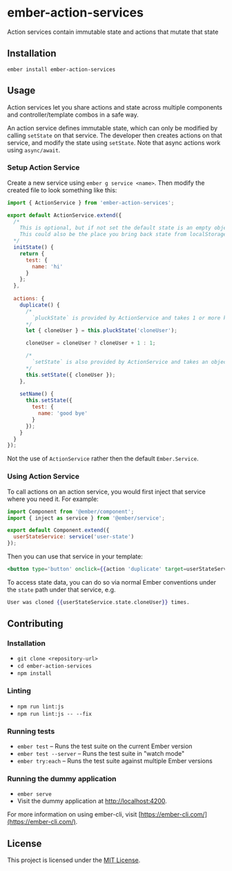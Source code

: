 ember-action-services
==============================================================================

Action services contain immutable state and actions that mutate that state

Installation
------------------------------------------------------------------------------

```
ember install ember-action-services
```


Usage
------------------------------------------------------------------------------

Action services let you share actions and state across multiple components and controller/template combos in a safe way.

An action service defines immutable state, which can only be modified by calling `setState` on that service. The developer then creates actions on that service, and modify the state using `setState`. Note that async actions work using `async/await`.

### Setup Action Service

Create a new service using `ember g service <name>`. Then modify the created
file to look something like this:

```js
import { ActionService } from 'ember-action-services';

export default ActionService.extend({
  /*
    This is optional, but if not set the default state is an empty object.
    This could also be the place you bring back state from localStorage or something similar.
  */
  initState() {
    return {
      test: {
        name: 'hi'
      }
    };
  },
  
  actions: {
    duplicate() {
      /*
        `pluckState` is provided by ActionService and takes 1 or more keys as arguments, e.g. `this.pluckState('cloneUser', 'test')` will return  `{ cloneUser, test }` object.
      */
      let { cloneUser } = this.pluckState('cloneUser');

      cloneUser = cloneUser ? cloneUser + 1 : 1;

      /*
        `setState` is also provided by ActionService and takes an object that is merged with the existing state.
      */
      this.setState({ cloneUser });
    },
    
    setName() {
      this.setState({
        test: {
          name: 'good bye'
        }
      });
    }
  }
});
```

Not the use of `ActionService` rather then the default `Ember.Service`.

### Using Action Service

To call actions on an action service, you would first inject
that service where you need it. For example:

```js
import Component from '@ember/component';
import { inject as service } from '@ember/service';

export default Component.extend({
  userStateService: service('user-state')
});
```

Then you can use that service in your template:

```hbs
<button type='button' onclick={{action 'duplicate' target=userStateService}}>Duplicate User</button>
```

To access state data, you can do so via normal Ember conventions under the `state` path under that service, e.g.

```hbs
User was cloned {{userStateService.state.cloneUser}} times.
```


Contributing
------------------------------------------------------------------------------

### Installation

* `git clone <repository-url>`
* `cd ember-action-services`
* `npm install`

### Linting

* `npm run lint:js`
* `npm run lint:js -- --fix`

### Running tests

* `ember test` – Runs the test suite on the current Ember version
* `ember test --server` – Runs the test suite in "watch mode"
* `ember try:each` – Runs the test suite against multiple Ember versions

### Running the dummy application

* `ember serve`
* Visit the dummy application at [http://localhost:4200](http://localhost:4200).

For more information on using ember-cli, visit [https://ember-cli.com/](https://ember-cli.com/).

License
------------------------------------------------------------------------------

This project is licensed under the [MIT License](LICENSE.md).
